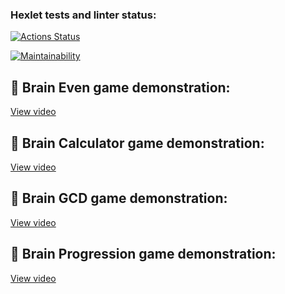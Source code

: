 ### Hexlet tests and linter status:

[![Actions Status](https://github.com/orthrus2106/frontend-project-44/actions/workflows/hexlet-check.yml/badge.svg)](https://github.com/orthrus2106/frontend-project-44/actions)

[![Maintainability](https://api.codeclimate.com/v1/badges/89fd390ecd1f3b52796d/maintainability)](https://codeclimate.com/github/orthrus2106/frontend-project-44/maintainability)

## 🎥 Brain Even game demonstration:

[View video](https://asciinema.org/a/I54hfgr4XroNDq7WA1tCSzCIc)

## 🎥 Brain Calculator game demonstration:

[View video](https://asciinema.org/a/v6fIELDmyuBVx2U5uvavMST3T)

## 🎥 Brain GCD game demonstration:

[View video](https://asciinema.org/a/G3ih6P015UVKekmUo7A5zXisR)

## 🎥 Brain Progression game demonstration:

[View video](https://asciinema.org/a/SaGy9v1fZLIubJEoeGR754q7d)
